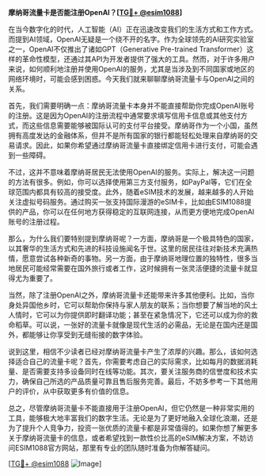 **摩纳哥流量卡是否能注册OpenAI？[[TG💪+ @esim1088](https://t.me/s/esim1088)]**

在当今数字化的时代，人工智能（AI）正在迅速改变我们的生活方式和工作方式。而提到AI领域，OpenAI无疑是一个绕不开的名字。作为全球领先的AI研究实验室之一，OpenAI不仅推出了诸如GPT（Generative Pre-trained Transformer）这样的革命性模型，还通过其API为开发者提供了强大的工具。然而，对于许多用户来说，如何顺利地注册并使用OpenAI的服务，尤其是当涉及到不同国家或地区的网络环境时，可能会感到困惑。今天我们就来聊聊摩纳哥流量卡与OpenAI之间的关系。

首先，我们需要明确一点：摩纳哥流量卡本身并不能直接帮助你完成OpenAI账号的注册。这是因为OpenAI的注册流程中通常要求填写信用卡信息或其他支付方式，而这些信息需要能够被国际认可的支付平台接受。摩纳哥作为一个小国，虽然拥有高度发达的金融体系，但并不是所有国家的银行都能轻松处理来自摩纳哥的交易请求。因此，如果你希望通过摩纳哥流量卡直接绑定信用卡进行支付，可能会遇到一些障碍。

不过，这并不意味着摩纳哥居民无法使用OpenAI的服务。实际上，解决这一问题的方法有很多。例如，你可以选择使用第三方支付服务，如PayPal等，它们在全球范围内都具有较高的接受度。此外，随着eSIM技术的发展，越来越多的人开始关注虚拟号码服务。通过购买一张支持国际漫游的eSIM卡，比如由ESIM1088提供的产品，你可以在任何地方获得稳定的互联网连接，从而更方便地完成OpenAI账号的注册过程。

那么，为什么我们要特别提到摩纳哥呢？一方面，摩纳哥是一个极具特色的国家，以其奢华的生活方式和先进的科技设施闻名于世。这里的居民往往对新技术充满热情，愿意尝试各种新奇的事物。另一方面，由于摩纳哥地理位置的独特性，很多当地居民可能经常需要在国外旅行或者工作，这时候拥有一张灵活便捷的流量卡就显得尤为重要了。

当然，除了注册OpenAI之外，摩纳哥流量卡还能带来许多其他便利。比如，当你身处异国他乡时，它可以帮助你保持与家人朋友的联系；当你想要了解当地的风土人情时，它可以为你提供即时翻译功能；甚至在紧急情况下，它还可以成为你的救命稻草。可以说，一张好的流量卡就像是现代生活的必需品，无论是在国内还是国外，都能够让你享受到无缝衔接的数字体验。

说到这里，相信不少读者已经对摩纳哥流量卡产生了浓厚的兴趣。那么，该如何选择适合自己的流量卡呢？首先，你需要考虑自己的实际需求，比如每月的数据消耗量、是否需要支持多设备同时在线等功能。其次，要关注服务商的信誉度和技术实力，确保自己所选的产品质量可靠且售后服务完善。最后，不妨多参考一下其他用户的评价，从中获取更多有价值的信息。

总之，尽管摩纳哥流量卡不能直接用于注册OpenAI，但它仍然是一种非常实用的工具，能够极大地丰富我们的数字生活。无论是为了更好地融入全球化浪潮，还是为了提升个人竞争力，投资一张优质的流量卡都是非常值得的。如果你想了解更多关于摩纳哥流量卡的信息，或者希望找到一款性价比高的eSIM解决方案，不妨访问ESIM1088官方网站，那里有专业的团队随时准备为你解答疑问。

[[TG💪+ @esim1088](https://t.me/s/esim1088) ![Image](https://i.postimg.cc/4NQfJmqS/Snipaste-2025-05-13-00-14-12.png)]